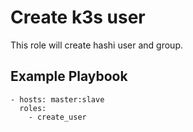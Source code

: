 Create k3s user
===============

This role will create hashi user and group.

Example Playbook
----------------

```
- hosts: master:slave
  roles:
    - create_user
```
